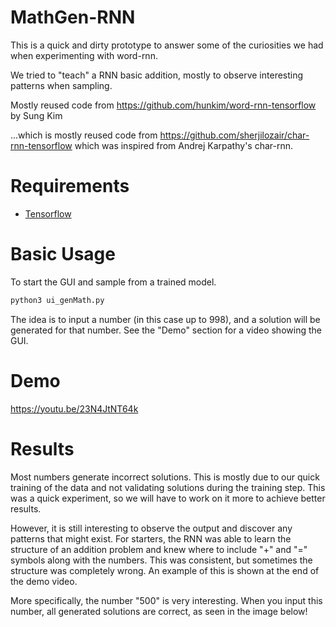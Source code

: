 # MathGen-RNN
This is a quick and dirty prototype to answer some of the curiosities we had when experimenting with word-rnn. 

We tried to "teach" a RNN basic addition, mostly to observe interesting patterns when sampling.

Mostly reused code from https://github.com/hunkim/word-rnn-tensorflow by Sung Kim

...which is mostly reused code from https://github.com/sherjilozair/char-rnn-tensorflow which was inspired from Andrej Karpathy's char-rnn.

# Requirements
- [Tensorflow](http://www.tensorflow.org)

# Basic Usage
To start the GUI and sample from a trained model.
```bash
python3 ui_genMath.py
```
The idea is to input a number (in this case up to 998), and a solution will be generated for that number. See the "Demo" section for a video showing the GUI.

# Demo
https://youtu.be/23N4JtNT64k

# Results
Most numbers generate incorrect solutions. This is mostly due to our quick training of the data and not validating solutions during the training step. This was a quick experiment, so we will have to work on it more to achieve better results.

However, it is still interesting to observe the output and discover any patterns that might exist. For starters, the RNN was able to learn the structure of an addition problem and knew where to include "+" and "=" symbols along with the numbers. This was consistent, but sometimes the structure was completely wrong. An example of this is shown at the end of the demo video.

More specifically, the number "500" is very interesting. When you input this number, all generated solutions are correct, as seen in the image below!
